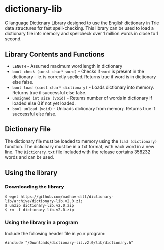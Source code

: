 # dictionary-lib
C language Dictionary Library designed to use the English dictionary in Trie data structures for fast spell-checking.
This library can be used to load a dictionary file into memory and spellcheck over 1 million words in close to 1 second.

## Library Contents and Functions

* `LENGTH` - Assumed maximum word length in dictionary
* `bool check (const char* word)` - Checks if `word` is present in the dictionary - ie. is correctly spelled. Returns true if word is in dictionary else false.
* `bool load (const char* dictionary)` - Loads dictionary into memory.  Returns true if successful else false.
* `unsigned int size (void)` - Returns number of words in dictionary if loaded else 0 if not yet loaded.
* `bool unload (void)` - Unloads dictionary from memory.  Returns true if successful else false.

## Dictionary File

The dictionary file must be loaded to memory using the `load (dictionary)` function. The dictionary must be in a .txt format, with each word in a new line. The `Dictionary.txt` file included with the release contains 358232 words and can be used.

## Using the library

### Downloading the library

    $ wget https://github.com/madhav-datt/dictionary-lib/archive/dictionary-lib.v2.0.zip
    $ unzip dictionary-lib.v2.0.zip
    $ rm -f dictionary-lib.v2.0.zip

### Using the library in a program

Include the following header file in your program:

    #include "/Downloads/dictionary-lib.v2.0/lib/dictionary.h"
